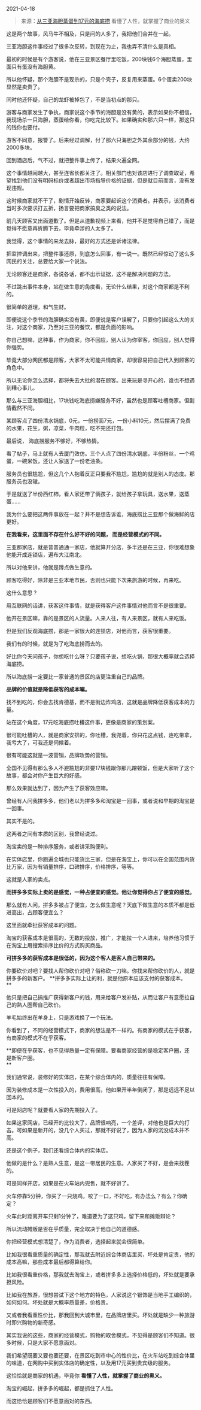 2021-04-18

> 来源：[从三亚海胆蒸蛋到17元的海底捞](http://mp.weixin.qq.com/s?__biz=MzU0MjYwNDU2Mw==&mid=2247498193&idx=1&sn=91ecc0272ada81399cec9d6534342dff&chksm=fb1a95adcc6d1cbb9262590ab593fb097b815d41b7490cc668cdb70e841299ed1cc81c61019d&scene=27#wechat_redirect)
> 看懂了人性，就掌握了商业的奥义

这是两个故事，风马牛不相及，只是问的人多了，我把他们合并在一起。  

  

三亚海胆这件事经过了很多次反转，到现在为止，我也弄不清什么是真相。  

  

最初的时候是有个游客说，他在三亚景区餐厅里吃饭，200块钱6个海胆蒸蛋，里面只有蛋没有海胆黄。  

  

所以他怀疑，那个海胆不是现杀的，只是个壳子，反复用来蒸蛋。6个蛋卖200块显然是卖贵了。

  

同时他还怀疑，自己的龙虾被掉包了，不是当初点的那只。

  

游客与商家发生了争执，商家说这个季节的海胆是没有黄的，表示如果你不相信，我现场杀一只海胆，蒸蛋给你看，你吃完比较下。如果确实和那六只一样，那这只的钱你也要付。

  

游客不同意，报警了。后来经过调解，付了那六只海胆之外其余部分的钱，大约2000多块。

  

回到酒店后，气不过，就把整件事上传了，结果火遍全网。

  

这个事情越闹越大，甚至连省长都关注了。相关部门也对该店进行了调查取证，希望找到他们没有明码标价或者超出市场指导价格的证据，但是就目前而言，没有发现违规。

  

这时候商家就不干了，剧情开始反转，商家要起诉这个消费者。并表示，该消费者当时多次要求打五折，扬言要把商家搞臭之类的说法。

  

前几天顾客又出面道歉了。但是从道歉视频上来看，他并不是觉得自己错了，而是觉得不愿意再折腾下去，毕竟牵涉的人太多了。

  

我觉得，这个事情的来龙去脉，最好的方式还是诉诸法律。  

  

把监控调出来，把整件事还原，到底怎么回事，有一说一。既然已经惊动了这么多网民的关注，总要给大家一个说法。

  

无论顾客还是商家，各说各话，都不出示证据，这不是解决问题的方法。  

  

不过跳出事件本身，站在做生意的角度看，无论什么结果，对这个商家都是不利的。

  

很简单的道理，和气生财。  

  

即便说这个季节的海胆确实没有黄，即便说是客户误解了，只要你引起这么大的关注，对这个商家，乃至对三亚的餐饮，都是负面的影响。

  

你自己想嘛，这种事，作为商家，你不回应，别人认为你宰客，你回应，别人觉得你强势。  

  

毕竟大部分网民都是顾客，大家不太可能共情商家，却很容易把自己代入到顾客的角色中。

  

所以无论你怎么选择，都将失去大批的潜在顾客。出来玩是寻开心的，谁也不想遇到糟心事儿。

  

那么与三亚海胆相比，17块钱吃海底捞嫌服务不好，虽然也是顾客吐槽商家。但剧情截然不同。

  

某顾客点了四份清水锅底，0元，一份捞面7元，一份小料10元，然后摆满了免费的水果，花生，粥，凉菜，牛肉粒，吃不完还打包。

  

最后说， 海底捞服务不够好，不够热情。

  

看了帖子，马上就有人去厦门效仿。三个人点了四份清水锅底，半份粉丝，一个鸡蛋，一碗米饭，还让人家送了一份老油条。

  

服务员也很尴尬，但这几个人抱着反正只要我不尴尬，尴尬的就是别人的态度。那服务员也没辙。

  

于是就送了半份西红柿，看人家还带了俩孩子，就给孩子拿玩具，送水果，送蒸蛋......

  

我为什么要把这两件事放在一起？并不是想告诉谁，海底捞比三亚那个做海鲜的店更好。

  

 **在我看来，这里面不存在什么好不好的问题， 而是经营模式的不同。**

  

三亚那家店，就是普普通通一家店，他就算开分店，多半还是在三亚，你很难想象他能开成连锁店，遍布大江南北。

  

所以对他来讲，他就是蹲点做生意的。

  

顾客吃得好，除非是三亚本地市民，否则也只能下次来旅游的时候，再来吃。

  

这什么意思？

  

用互联网的话讲，获客这件事情，就是获得客户这件事情对他而言不是很重要。

  

他开在景区嘛，靠的是景区的人流量。人来人往，有人来景区，就有人来吃饭。

  

但是我们反观海底捞，那是一家很大的连锁店，对他而言，获客很重要。

  

我们有的时候，就是为了吃海底捞而去的。

  

好比你今天问孩子，你想吃什么呀？只要孩子说，想吃火锅，那很大概率就会选择海底捞。

  

所以海底捞一定要比一家普通的景区的店更注重自己的品牌。

  

 **品牌的价值就是降低获客的成本嘛。**

  

找不到吃的，你会去找肯德基，而不是街边炸鸡店，这就是品牌降低获客成本的力量。

  

站在这个角度，17元吃海底捞吐槽这件事，更像是商家的策划案。  

  

很可能吐槽的人，就是商家安排的，你吐槽，我兜着，你只花这点钱，连吃带拿，我亏大了，可我还是伺候着。

  

很有可能这就是一波营销，品牌攻势的营销。  

  

全国不见得有那么多人不避尴尬的非要17块钱跟你那儿蹭顿饭，但是大家听了这个故事，都会对你产生巨大的好感。  

  

那么效果就达到了，因为产生了获客效应嘛。  

  

曾经有人问我拼多多，他们老以为拼多多和淘宝是一回事，或者说和早期的淘宝是一回事。  

  

其实不是的。

  

这两者之间有本质的区别，我曾经说过。

  

淘宝卖的是一种排序服务，或者讲采购便利。

  

在实体店里，你跑遍全城也只能货比三家，但是在淘宝上，你可以在全国范围内货比万家，因为有销量排序，口碑排序，价格排序，等等。

  

这就是人家的卖点。  

  

 **而拼多多实际上卖的是感觉，一种占便宜的感觉。他让你觉得你占了便宜的感觉。**

  

那么就有人问，拼多多被占了便宜，怎么做生意呢？天底下做生意的本质不都是低进高出，占顾客便宜么？

  

这里面就牵扯获客成本的问题。  

  

淘宝的获客成本是很高的，无数的投放，推广，才能拉一个人进来，培养他习惯于在淘宝上用搜索排序比价的方式购买商品。  

  

 **可拼多多的获客成本是很低的，因为这个客人是客人自己带来的。**

  

你要砍价对吧？要找人帮你砍价对吧？俗称砍一刀嘛。你找来帮你砍价的人，就是拼多多的新客户。 **拼多多实际上让的利，就是他原本应该支付的获客成本。  
**

  

他只是把自己搞推广获得新客户的钱，用来给客户发补贴，从而让客户有意愿拉自己的熟人圈帮自己砍价。  

  

羊毛始终出在羊身上，只是游戏换了一个玩法。  

  

你看到了，不同的经营模式下，商家的想法是不一样的。有商家的模式在乎获客，有商家的模式不在乎获客。  

  

 **即便在乎获客，也不见得质量一定有保障。要看商家经营的是稳定客户圈，还是新客户圈。  
**

  

我们通常说，装修好的实体店，在某个综合体内的，质量往往有保障。

  

因为装修成本是一次性投入的，费用很高，他如果开半年倒闭了，那是远远不足以回本的。  

  

可是网店呢？就要看人家的先期投入了。

  

如果这家网店，已经开的比较大了，品牌很响亮，一个差评，对他也是巨大的打击。可如果是新开的，没几个人买过，那就不好说了，因为人家的沉没成本并不高。

  

还是这个例子，我们还看综合体内的实体店。

  

他做的是什么？是熟人生意，是这一带居民的生意。人家买了不好，是会来找茬的。  

  

可是同样开店，如果是在火车站内兜售，就不好讲了。

  

火车停靠5分钟，你买了一只烧鸡，咬了一口，不好吃，有办法么？有么？你确定？

  

火车此时距离开车只剩1分钟了，难道要为了这只鸡，留下来和摊贩辩论？

  

所以流动摊贩是否在乎质量，完全取决于他自己的道德感。  

  

你把经营模式想清楚了，作为消费者，选择起来就会很简单。

  

比如我很看重质量的确定性，那我就去附近综合体商店里买，坏处是肯定贵，他的成本高嘛，那些成本最后都得算给你。

  

比如我很看重价格，那我就去淘宝上，或者拼多多上选择价格低的，坏处就是要承担风险。  

  

比如我在旅游，很想尝试下这个地方的特色，人家说这个银饰是当地手工编织的，如何如何。坏处就是大概率质量差，价格贵。  

  

又或者我看重性价比，那我回到大城市里，在品牌店里买。坏处就是缺少一种旅游时即兴购物的新奇感。

  

其实我说的这些，商家的经营模式，购物的取舍模式，不见得是顾客们不知道。很多时候，只是大家不愿意面对。

  

我们希望既要又要也要还要，在景区吃到市中心的性价比，在火车站吃到综合体里的味道，在网购中买到实体店的确定性，以及用17元买到贵宾级的服务。  

  

这恰恰就是商家的机遇，毕竟你 **看懂了人性，就掌握了商业的奥义。**  

  

淘宝的崛起，拼多多的崛起，都是抓住了人性。

  

而这恰恰是顾客们不愿意面对的东西。

